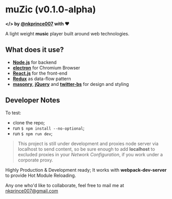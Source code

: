 **muZic** (v0.1.0-alpha)
========================
**</> by [@nkprince007][6] with ❤**

A light weight **music** player built around web technologies.


What does it use?
-----------------
- [**Node.js**][1] for backend
- [**electron**][2] for Chromium Browser
- [**React.js**][3] for the front-end
- [**Redux**][4] as data-flow pattern
- [**masonry**][5], [**jQuery**][8] and [**twitter-bs**][7] for design and styling


Developer Notes
---------------
To test:
- clone the repo;
- run `$ npm install --no-optional`;
- run `$ npm run dev`;

>This project is still under development and proxies node server via localhost to send content,
> so be sure enough to add **localhost** to excluded proxies in your *Network Configuration*,
> if you work under a corporate proxy.

Highly Production & Development ready;
It works with **webpack-dev-server** to provide Hot Module Reloading.

Any one who'd like to collaborate, feel free to mail me at [nkprince007@gmail.com](mailto:nkprince007@gmail.com)


[1]: http://nodejs.org/en
[2]: http://electron.atom.io/
[3]: http://facebook.github.io/react/
[4]: http://redux.js.org/
[5]: http://masonry.desandro.com/
[6]: http://fb.com/naveen.007.prince/
[7]: http://getbootstrap.com/
[8]: http://jquery.com/
